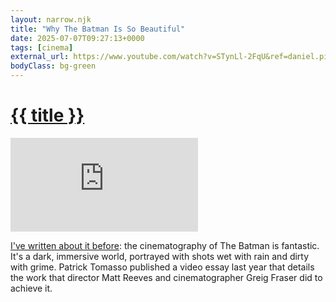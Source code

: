 ```yaml
---
layout: narrow.njk
title: "Why The Batman Is So Beautiful"
date: 2025-07-07T09:27:13+0000
tags: [cinema]
external_url: https://www.youtube.com/watch?v=STynLl-2FqU&ref=daniel.pizza
bodyClass: bg-green
---
```


<h1><a href="{{ external_url }}">{{ title }}</a></h1>

<div class="mt-7 relative w-full pb-[56.25%] overflow-hidden">
  <iframe
    class="absolute top-0 left-0 w-full h-full"
    src="https://www.youtube-nocookie.com/embed/STynLl-2FqU?si=l6-vV_wUdbQdaT9w&amp;controls=0" 
    title="YouTube video player"
    frameborder="0"
    allow="accelerometer; autoplay; clipboard-write; encrypted-media; gyroscope; picture-in-picture; web-share"
    referrerpolicy="strict-origin-when-cross-origin"
    allowfullscreen>
  </iframe>
</div>

[I've written about it before](/journal/big-screen-intimacy "My essay on movie-going"): the cinematography of The Batman is fantastic. It's a dark, immersive world, portrayed with shots wet with rain and dirty with grime. Patrick Tomasso published a video essay last year that details the work that director Matt Reeves and cinematographer Greig Fraser did to achieve it.
